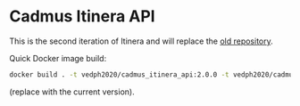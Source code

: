 # Cadmus Itinera API

This is the second iteration of Itinera and will replace the [old repository](https://github.com/vedph/cadmus_itinera_api).

Quick Docker image build:

```bash
docker build . -t vedph2020/cadmus_itinera_api:2.0.0 -t vedph2020/cadmus_itinera_api:latest
```

(replace with the current version).
